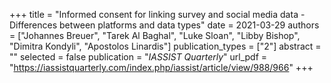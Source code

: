 +++
title = "Informed consent for linking survey and social media data - Differences between platforms and data types"
date = 2021-03-29
authors = ["Johannes Breuer", "Tarek Al Baghal", "Luke Sloan", "Libby Bishop", "Dimitra Kondyli", "Apostolos Linardis"]
publication_types = ["2"]
abstract = ""
selected = false
publication = "*IASSIST Quarterly*"
url_pdf = "https://iassistquarterly.com/index.php/iassist/article/view/988/966"
+++